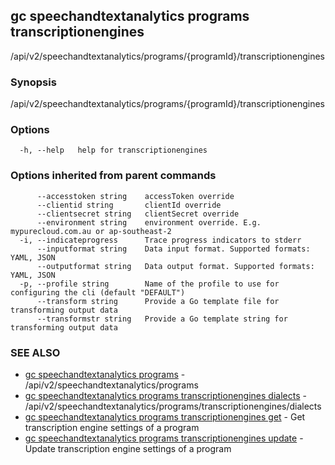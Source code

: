 ## gc speechandtextanalytics programs transcriptionengines

/api/v2/speechandtextanalytics/programs/{programId}/transcriptionengines

### Synopsis

/api/v2/speechandtextanalytics/programs/{programId}/transcriptionengines

### Options

```
  -h, --help   help for transcriptionengines
```

### Options inherited from parent commands

```
      --accesstoken string    accessToken override
      --clientid string       clientId override
      --clientsecret string   clientSecret override
      --environment string    environment override. E.g. mypurecloud.com.au or ap-southeast-2
  -i, --indicateprogress      Trace progress indicators to stderr
      --inputformat string    Data input format. Supported formats: YAML, JSON
      --outputformat string   Data output format. Supported formats: YAML, JSON
  -p, --profile string        Name of the profile to use for configuring the cli (default "DEFAULT")
      --transform string      Provide a Go template file for transforming output data
      --transformstr string   Provide a Go template string for transforming output data
```

### SEE ALSO

* [gc speechandtextanalytics programs](gc_speechandtextanalytics_programs.html)	 - /api/v2/speechandtextanalytics/programs
* [gc speechandtextanalytics programs transcriptionengines dialects](gc_speechandtextanalytics_programs_transcriptionengines_dialects.html)	 - /api/v2/speechandtextanalytics/programs/transcriptionengines/dialects
* [gc speechandtextanalytics programs transcriptionengines get](gc_speechandtextanalytics_programs_transcriptionengines_get.html)	 - Get transcription engine settings of a program
* [gc speechandtextanalytics programs transcriptionengines update](gc_speechandtextanalytics_programs_transcriptionengines_update.html)	 - Update transcription engine settings of a program


